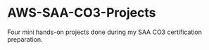 # AWS-SAA-CO3-Projects
Four mini hands-on projects done during my SAA CO3 certification preparation.
